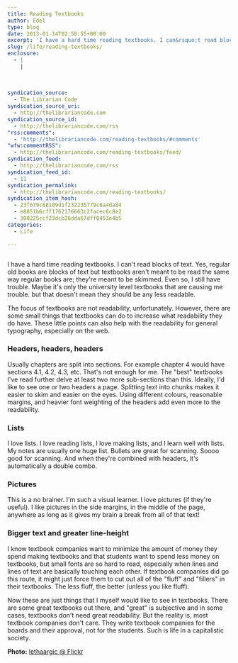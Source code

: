 ```yaml
---
title: Reading Textbooks
author: Edel
type: blog
date: 2013-01-14T02:50:55+00:00
excerpt: 'I have a hard time reading textbooks. I can&rsquo;t read blocks of text. Yes, regular old books are blocks of text but textbooks aren&rsquo;t meant to be read the same way regular books are; they&rsquo;re meant to be skimmed. Even so, I still have trouble. Maybe it&rsquo;s only the university level textbooks that are causing [&hellip;]'
slug: /life/reading-textbooks/
enclosure:
  - |
    |
        
        
        
syndication_source:
  - The Librarian Code
syndication_source_uri:
  - http://thelibrariancode.com
syndication_source_id:
  - http://thelibrariancode.com/rss
"rss:comments":
  - 'http://thelibrariancode.com/reading-textbooks/#comments'
"wfw:commentRSS":
  - http://thelibrariancode.com/reading-textbooks/feed/
syndication_feed:
  - http://thelibrariancode.com/rss
syndication_feed_id:
  - 11
syndication_permalink:
  - http://thelibrariancode.com/reading-textbooks/
syndication_item_hash:
  - 23f679c88109d1f232235779c6a4da84
  - e8851b6cff1762176663c2facec6c8e2
  - 300225ccf23dcb26dda67dff0453e4b5
categories:
  - Life

---
```

<div class="left">
  <div class="picture">
    <a href="http://www.flickr.com/photos/lethaargic"><img src="http://i.mazohyst.org/tlc/pictures/Reading%20Textbooks.png" border="0" alt="" /></a>
  </div>
</div>

I have a hard time reading textbooks. I can't read blocks of text. Yes, regular old books are blocks of text but textbooks aren't meant to be read the same way regular books are; they're meant to be skimmed. Even so, I still have trouble. Maybe it's only the university level textbooks that are causing me trouble. but that doesn't mean they should be any less readable. <span id="more-236"></span>

The focus of textbooks are not readability, unfortunately. However, there are some small things that textbooks can do to increase what readability they do have. These little points can also help with the readability for general typography, especially on the web.

### Headers, headers, headers

Usually chapters are split into sections. For example chapter 4 would have sections 4.1, 4.2, 4.3, etc. That's not enough for me. The "best" textbooks I've read further delve at least two more sub-sections than this. Ideally, I'd like to see one or two headers a page. Splitting text into chunks makes it easier to skim and easier on the eyes. Using different colours, reasonable margins, and heavier font weighting of the headers add even more to the readability.

### Lists

I love lists. I love reading lists, I love making lists, and I learn well with lists. My notes are usually one huge list. Bullets are great for scanning. Soooo good for scanning. And when they're combined with headers, it's automatically a double combo.

### Pictures

This is a no brainer. I'm such a visual learner. I love pictures (if they're useful). I like pictures in the side margins, in the middle of the page, anywhere as long as it gives my brain a break from all of that text!

### Bigger text and greater line-height

I know textbook companies want to minimize the amount of money they spend making textbooks and that students want to spend less money on textbooks, but small fonts are so hard to read, especially when lines and lines of text are basically touching each other. If textbook companies did go this route, it might just force them to cut out all of the "fluff" and "fillers" in their textbooks. The less fluff, the better (unless you like fluff).

Now these are just things that I myself would like to see in textbooks. There are some great textbooks out there, and "great" is subjective and in some cases, textbooks don't need great readability. But the reality is, most textbook companies don't care. They write textbook companies for the boards and their approval, not for the students. Such is life in a capitalistic society.

**Photo:** [lethaargic @ Flickr][1]




 [1]: http://www.flickr.com/photos/lethaargic/